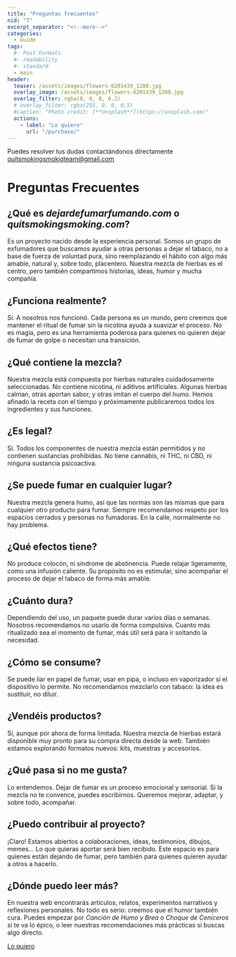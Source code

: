 ```yaml
---
title: "Preguntas frecuentes"
nid: "7"
excerpt_separator: "<!--more-->"
categories:
  - Guide
tags:
  #- Post Formats
  #- readability
  #- standard
  - main
header:
  teaser: /assets/images/flowers-6201439_1280.jpg
  overlay_image: /assets/images/flowers-6201439_1280.jpg
  overlay_filter: rgba(0, 0, 0, 0.2)
  # overlay_filter: rgba(255, 0, 0, 0.5)
  #caption: "Photo credit: [**Unsplash**](https://unsplash.com)"
  actions:
    - label: "Lo quiero"
      url: "/purchase/"
---
```

Puedes resolver tus dudas contactándonos directamente [quitsmokingsmokigteam@gmail.com](mailto:quitsmokingsmokigteam@gmail.com)


<!--more-->

# Preguntas Frecuentes

## ¿Qué es *dejardefumarfumando.com* o *quitsmokingsmoking.com*?

Es un proyecto nacido desde la experiencia personal. Somos un grupo de exfumadores que buscamos ayudar a otras personas a dejar el tabaco, no a base de fuerza de voluntad pura, sino reemplazando el hábito con algo más amable, natural y, sobre todo, placentero. Nuestra mezcla de hierbas es el centro, pero también compartimos historias, ideas, humor y mucha compañía.

## ¿Funciona realmente?

Sí. A nosotros nos funcionó. Cada persona es un mundo, pero creemos que mantener el ritual de fumar sin la nicotina ayuda a suavizar el proceso. No es magia, pero es una herramienta poderosa para quienes no quieren dejar de fumar de golpe o necesitan una transición.

## ¿Qué contiene la mezcla?

Nuestra mezcla está compuesta por hierbas naturales cuidadosamente seleccionadas. No contiene nicotina, ni aditivos artificiales. Algunas hierbas calman, otras aportan sabor, y otras imitan el cuerpo del humo. Hemos afinado la receta con el tiempo y próximamente publicaremos todos los ingredientes y sus funciones.

## ¿Es legal?

Sí. Todos los componentes de nuestra mezcla están permitidos y no contienen sustancias prohibidas. No tiene cannabis, ni THC, ni CBD, ni ninguna sustancia psicoactiva.

## ¿Se puede fumar en cualquier lugar?

Nuestra mezcla genera humo, así que las normas son las mismas que para cualquier otro producto para fumar. Siempre recomendamos respeto por los espacios cerrados y personas no fumadoras. En la calle, normalmente no hay problema.

## ¿Qué efectos tiene?

No produce colocón, ni síndrome de abstinencia. Puede relajar ligeramente, como una infusión caliente. Su propósito no es estimular, sino acompañar el proceso de dejar el tabaco de forma más amable.

## ¿Cuánto dura?

Dependiendo del uso, un paquete puede durar varios días o semanas. Nosotros recomendamos no usarlo de forma compulsiva. Cuanto más ritualizado sea el momento de fumar, más útil será para ir soltando la necesidad.

## ¿Cómo se consume?

Se puede liar en papel de fumar, usar en pipa, o incluso en vaporizador si el dispositivo lo permite. No recomendamos mezclarlo con tabaco: la idea es sustituir, no diluir.

## ¿Vendéis productos?

Sí, aunque por ahora de forma limitada. Nuestra mezcla de hierbas estará disponible muy pronto para su compra directa desde la web. También estamos explorando formatos nuevos: kits, muestras y accesorios.

## ¿Qué pasa si no me gusta?

Lo entendemos. Dejar de fumar es un proceso emocional y sensorial. Si la mezcla no te convence, puedes escribirnos. Queremos mejorar, adaptar, y sobre todo, acompañar.

## ¿Puedo contribuir al proyecto?

¡Claro! Estamos abiertos a colaboraciones, ideas, testimonios, dibujos, memes... Lo que quieras aportar será bien recibido. Este espacio es para quienes están dejando de fumar, pero también para quienes quieren ayudar a otros a hacerlo.

## ¿Dónde puedo leer más?

En nuestra web encontrarás artículos, relatos, experimentos narrativos y reflexiones personales. No todo es serio: creemos que el humor también cura. Puedes empezar por *Canción de Humo y Brea* o *Choque de Ceniceros* si te va lo épico, o leer nuestras recomendaciones más prácticas si buscas algo directo.

[Lo quiero](../../purchase/)